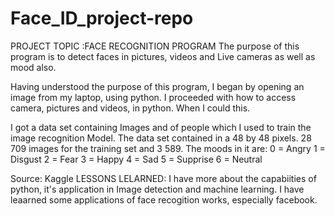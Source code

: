 # Face_ID_project-repo

PROJECT TOPIC :FACE RECOGNITION PROGRAM
The purpose of this program is to detect faces in  pictures, videos and Live cameras as well as mood also.

Having understood the purpose of this program, I began by opening an image from my laptop, using python.  I proceeded with how to access  camera, pictures and videos, in python. When I could  this.

I got a data set containing Images and of people which I used to train the image recognition Model.
The data set contained in a 48 by 48 pixels. 28 709 images for the training set and 3 589.
The moods in it are:
0 = Angry
1 = Disgust
2 = Fear
3 = Happy
4 = Sad
5 = Supprise
6 = Neutral

Source:
Kaggle
LESSONS LELARNED:
I have more about the capabiities of python, it's application in Image detection and machine learning.
I have leaarned some applications of face recogition works, especially facebook.
